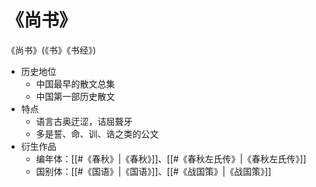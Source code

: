 # 《尚书》

《尚书》(《书》《书经》)
- 历史地位
	- 中国最早的散文总集
	- 中国第一部历史散文
- 特点
	- 语言古奥迂涩，诘屈聱牙
	- 多是誓、命、训、诰之类的公文
- 衍生作品
	- 编年体：[[#《春秋》|《春秋》]]、[[#《春秋左氏传》|《春秋左氏传》]]
	- 国别体：[[#《国语》|《国语》]]、[[#《战国策》|《战国策》]]